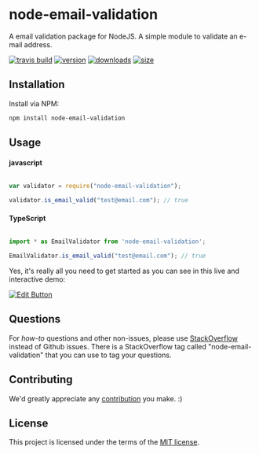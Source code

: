 # node-email-validation
A email validation package for NodeJS. A simple module to validate an e-mail address.

[![travis build](https://travis-ci.org/manavshrivastavagit/node-email-validation.svg?branch=master&style=flat-square)](https://travis-ci.org/manavshrivastavagit/node-email-validation.svg?branch=master)
[![version](https://img.shields.io/npm/v/node-email-validation.svg?style=flat-square)]((http://npm.im/node-email-validation))
[![downloads](https://img.shields.io/npm/dw/node-email-validation?color=green&style=flat-square)](https://img.shields.io/npm/dw/node-email-validation?color=green&style=flat-square)
[![size](https://img.shields.io/spiget/download-size/2?color=green&style=flat-square)](https://img.shields.io/spiget/download-size/2?color=green&style=flat-square)

## Installation
Install via NPM:

```bash
npm install node-email-validation

```

## Usage

#### javascript

```javascript

var validator = require("node-email-validation");

validator.is_email_valid("test@email.com"); // true

```

#### TypeScript

```typescript

import * as EmailValidator from 'node-email-validation';

EmailValidator.is_email_valid("test@email.com"); // true


```

Yes, it's really all you need to get started as you can see in this live and interactive demo:

[![Edit Button](https://codesandbox.io/static/img/play-codesandbox.svg)](https://codesandbox.io/embed/recursing-dubinsky-vszmz)

## Questions

For *how-to* questions and other non-issues,
please use [StackOverflow](https://stackoverflow.com/search?q=node-email-validation) instead of Github issues.
There is a StackOverflow tag called "node-email-validation" that you can use to tag your questions.



## Contributing

We'd greatly appreciate any [contribution](/CONTRIBUTING.md) you make. :)


## License

This project is licensed under the terms of the
[MIT license](/LICENSE).


